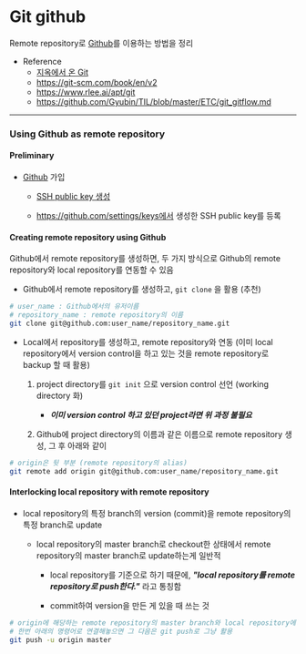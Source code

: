 # Git github
Remote repository로 [Github](https://github.com/)를 이용하는 방법을 정리

* Reference
	+ [지옥에서 온 Git](https://opentutorials.org/module/2676) 
	+ https://git-scm.com/book/en/v2
	+ https://www.rlee.ai/apt/git
	+ https://github.com/Gyubin/TIL/blob/master/ETC/git_gitflow.md
---

### Using Github as remote repository
#### Preliminary
* [Github](https://github.com/) 가입

	+ [SSH public key 생성](https://git-scm.com/book/ko/v1/Git-%EC%84%9C%EB%B2%84-SSH-%EA%B3%B5%EA%B0%9C%ED%82%A4-%EB%A7%8C%EB%93%A4%EA%B8%B0)

	+ https://github.com/settings/keys에서 생성한 SSH public key를 등록

#### Creating remote repository using Github
Github에서 remote repository를 생성하면, 두 가지 방식으로 Github의 remote repository와 local repository를 연동할 수 있음

* Github에서 remote repository를 생성하고, `git clone` 을 활용 (추천)

```bash
# user_name : Github에서의 유저이름
# repository_name : remote repository의 이름
git clone git@github.com:user_name/repository_name.git
```

* Local에서 repository를 생성하고, remote repository와 연동 (이미 local repository에서 version control을 하고 있는 것을 remote repository로 backup 할 때 활용)

	1. project directory를 `git init` 으로 version control 선언 (working directory 화)

		- ***이미 version control 하고 있던 project라면 위 과정 불필요***

	2. Github에 project directory의 이름과 같은 이름으로 remote repository 생성, 그 후 아래와 같이

```bash
# origin은 뒷 부분 (remote repository의 alias)
git remote add origin git@github.com:user_name/repository_name.git
```

#### Interlocking local repository with remote repository
* local repository의 특정 branch의 version (commit)을 remote repository의 특정 branch로 update

	+ local repository의 master branch로 checkout한 상태에서 remote repository의 master branch로 update하는게 일반적

		- local repository를 기준으로 하기 때문에, ***"local repository를 remote repository로 push한다."*** 라고 통칭함

		- commit하여 version을 만든 게 있을 때 쓰는 것

```bash
# origin에 해당하는 remote repository의 master branch와 local repository에서 checkout한 branch를 연결
# 한번 아래의 명령어로 연결해놓으면 그 다음은 git push로 그냥 활용
git push -u origin master
```
